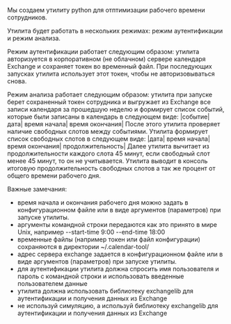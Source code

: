 Мы создаем утилиту python для отптимизации рабочего времени сотрудников. 

Утилита будет работать в нескольких режимах: режим аутентификации и режим анализа. 

Режим аутентификации работает следующим образом: утилита авторизуется в корпоративном (не облачном) сервере календаря Exchange и сохраняет токен во временный файл. При последующих запусках утилита использует этот токен, чтобы не авторизовываться снова. 

Режим анализа работает следующим образом: утилита при запуске берет сохраненный токен сотрудника и выгружает из Exchange все записи календаря за прошедшую неделю и формирует список событий, которые были записаны в календарь в следующем виде:
|событие| дата| время начала| время окончания|
После этого утилита проверяет наличие свободных слотов между событиями. Утилита формирует список свободных слотов в следующем виде:
|дата| время начала| время окончания| продолжительность|
Далее утилита вычитает из продолжительности каждого слота 45 минут, если свободный слот менее 45 минут, то он не учитывается. Утилита выводит в консоль итоговую продолжительность свободных слотов а так же процент от общего времени рабочего дня.

Важные замечания: 
- время начала и окончания рабочего дня можно задать в конфигурационном файле или в виде аргументов (параметров) при запуске утилиты.
- аргументы командной строки передаются как это принято в мире Unix, например --start-time 9:00 --end-time 18:00
- временные файлы (например токен или файл конфигурации) сохраняются в директории ~/.calendar-tool/
- адрес сервера exchange задается в конфигурационном файле или в виде аргументов (параметров) при запуске утилиты.
- для аутентификации утилита должна спросить имя пользователя и пароль с командной строки и использовать введенные пользователем данные
- утилита должна использовать библиотеку exchangelib для аутентификации и получения данных из Exchange
- не используй симуляцию, а используй библиотеку exchangelib для аутентификации и получения данных из Exchange
